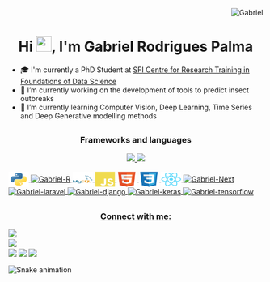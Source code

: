 <p align="right"> <img src="https://komarev.com/ghpvc/?username=GabrielRPalma&label=Profile%20views&color=0e75b6&style=flat" alt="Gabriel" /> </p>

<h1 align="center">Hi <img src="https://raw.githubusercontent.com/MartinHeinz/MartinHeinz/master/wave.gif" width="30px" height='30px'>, I'm Gabriel Rodrigues Palma</h1>

<!--
**GabrielRPalma/GabrielRPalma** is a ✨ _special_ ✨ repository because its `README.md` (this file) appears on your GitHub profile.-->

- 🎓 I'm currently a PhD Student at <a href="https://www.data-science.ie">SFI Centre for Research Training in Foundations of Data Science</a>
- 🔭 I’m currently working on the development of tools to predict insect outbreaks
- 🌱 I’m currently learning Computer Vision, Deep Learning, Time Series and Deep Generative modelling methods

<!--- 
- 👯 I’m looking to collaborate on ...
- 🤔 I’m looking for help with ...
- 💬 Ask me about ...
📫 How to reach me: ...
- 😄 Pronouns: ...
- ⚡ Fun fact: ...-->
  
##
  
<h3 align="center">Frameworks and languages</h3>

<div align="center">
  <a href="https://github.com/GabrielRPalma">
  <img height="180em" src="https://github-readme-stats.vercel.app/api?username=GabrielRPalma&show_icons=true&theme=dark&include_all_commits=true&count_private=true"/>
  <img height="180em" src="https://github-readme-stats.vercel.app/api/top-langs/?username=GabrielRPalma&layout=compact&langs_count=10&theme=dark"/>
</div>

 <div style="display: inline_block"><br>
   <img align="center" alt="Gabriel-Python" height="30" width="40" src="https://raw.githubusercontent.com/devicons/devicon/master/icons/python/python-original.svg">
  <img align = "center" alt="Gabriel-R" height="30" width="40" src="https://www.r-project.org/Rlogo.png"> 
   <img align = "center" alt="Gabriel-MySql" height="30" width="40" src="https://raw.githubusercontent.com/devicons/devicon/master/icons/mysql/mysql-original-wordmark.svg"> 
  <img align="center" alt="Gabriel-Js" height="30" width="40" src="https://raw.githubusercontent.com/devicons/devicon/master/icons/javascript/javascript-plain.svg">    
  <img align="center" alt="Gabriel-HTML" height="30" width="40" src="https://raw.githubusercontent.com/devicons/devicon/master/icons/html5/html5-original.svg">
  <img align="center" alt="Gabriel-CSS" height="30" width="40" src="https://raw.githubusercontent.com/devicons/devicon/master/icons/css3/css3-original.svg">  
   <img align="center" alt="Gabriel-React" height="30" width="40" src="https://raw.githubusercontent.com/devicons/devicon/master/icons/react/react-original.svg">
   <img align="center" alt="Gabriel-Next" height="30" width="30" src="https://nextjs.org/static/favicon/favicon-32x32.png">
  <img align="center" alt="Gabriel-laravel" height="30" width="40" src="https://laravel.com/img/logomark.min.svg"> 
  <img align="center" alt="Gabriel-django" height="30" width="30" src="https://static.djangoproject.com/img/icon-touch.e4872c4da341.png"> 
  <img align="center" alt="Gabriel-keras" height="30" width="80" src="https://keras.io/img/logo-small.png"> 
  <img align="center" alt="Gabriel-tensorflow" height="32" width="32" src="https://www.gstatic.com/devrel-devsite/prod/ve4ec520df3c6e96b08203f4b6a469718dcd1daaac8e4c6cd41f91b26aa5dbbd4/tensorflow/images/favicon.png"> 
</div>
  
## 

 <h3 align="center">Connect with me:</h3>
 <div> 
  
  <a href="https://instagram.com/gabriel.r.palma" target="_blank"><img src="https://img.shields.io/badge/-Instagram-%23E4405F?style=for-the-badge&logo=instagram&logoColor=white" target="_blank"></a> 	
   <a href="https://twitter.com/GabrielRPalma" target="_blank"><img src="https://img.shields.io/badge/-Twitter-7289DA?style=for-the-badge&logo=twitter&logoColor=white" target="_blank"></a> 	
  <a href = "mailto:gabrielpalma2@gmail.com"><img src="https://img.shields.io/badge/-Gmail-%23333?style=for-the-badge&logo=gmail&logoColor=white" target="_blank"></a>
  <a href="https://www.linkedin.com/in/gabrielrpalma/" target="_blank"><img src="https://img.shields.io/badge/-LinkedIn-%230077B5?style=for-the-badge&logo=linkedin&logoColor=white" target="_blank"></a> 
   <a href="https://www.researchgate.net/profile/Gabriel-Palma-5" target="_blank"><img src="https://img.shields.io/badge/ResearchGate-00CCBB?style=for-the-badge&logo=ResearchGate&logoColor=white" target="_blank"></a> 
 
 
  ![Snake animation](https://github.com/GabrielRPalma/GabrielRPalma/blob/output/github-contribution-grid-snake.svg)
 
</div> 
  
